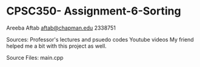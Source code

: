 # CPSC350- Assignment-6-Sorting

Areeba Aftab
aftab@chapman.edu
2338751





Sources:
Professor's lectures and psuedo codes
Youtube videos
My friend helped me a bit with this project as well.


Source Files:
main.cpp



